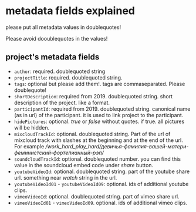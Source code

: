 # metadata fields explained

please put all metadata values in doublequotes!

Please avoid dooublequotes in the values!

## project's metadata fields

- `author`: required. doublequoted string
- `projectTitle`: required. doublequoted string.
- `tags`: optional but please add them!. tags are commaseparated. Please doublequote!
- `shortDescription`: required from 2019. doublequoted string. short description of the project. like a format.
- `participantId`: required from 2019. doublequoted string. canonical name (as in url) of the participant. it is used to link project to the participant.
- `hidePictures`: optional. _true_ or _false_ without quotes. if true. all pictures will be hidden.
- `mixcloudTrackId`: optional. doublequoted string. Part of the url of mixcloud track with slashes at the beginning and at the end of the url. For example _/work_hard_play_hard/девичья-фамилия-вашей-матери-феминистский-фортепианный-рэп/_
- `soundcloudTrackId`: optional. doublequoted number. you can find this value in the soundcloud embed code under _share_ button.
- `youtubeVideoId`: optional. doublequoted string. part of the youtube share url. something near _watch_ string in the url.
- `youtubeVideoId01` - `youtubeVideoId09`: optional. ids of additional youtube clips.
- `vimeoVideoId`: optional. doublequoted string. part of vimeo share url.
- `vimeoVideoId01` - `vimeoVideoId09`. optional. ids of additional vimeo clips.

